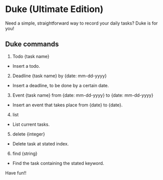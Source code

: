 # Duke (Ultimate Edition)

Need a simple, straightforward way to record your daily tasks? Duke is for you!

## Duke commands
1. Todo {task name}
- Insert a todo.
2. Deadline {task name} by {date: mm-dd-yyyy}
- Insert a deadline, to be done by a certain date.
3. Event {task name} from {date: mm-dd-yyyy} to {date: mm-dd-yyyy}
- Insert an event that takes place from {date} to {date}.
4. list
- List current tasks.
5. delete {integer}
- Delete task at stated index.
6. find {string}
- Find the task containing the stated keyword.

Have fun!!
